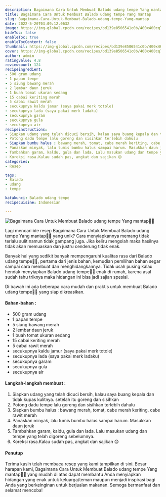 ```yaml
---
description: Bagaimana Cara Untuk Membuat Balado udang tempe Yang mantap"
title: Bagaimana Cara Untuk Membuat Balado udang tempe Yang mantap
slug: Bagaimana-Cara-Untuk-Membuat-Balado-udang-tempe-Yang-mantap
date: 2022-5-20T03:09:12.063Z
image: https://img-global.cpcdn.com/recipes/bd139e8506541c0b/400x400cq70/photo.jpg
hideToc: false
enableToc: true
enableTocContent: false
thumbnail: https://img-global.cpcdn.com/recipes/bd139e8506541c0b/400x400cq70/photo.jpg
cover: https://img-global.cpcdn.com/recipes/bd139e8506541c0b/400x400cq70/photo.jpg
author: admin
ratingvalue: 4.8
reviewcount: 124
recipeingredient:
- 500 gram udang
- 1 papan tempe
- 5 siung bawang merah
- 2 lembar daun jeruk
- 1 buah tomat ukuran sedang
- 15 cabai keriting merah
- 5 cabai rawit merah
- secukupnya kaldu jamur (saya pakai merk totole)
- secukupnya lada (saya pakai merk ladaku)
- secukupnya garam
- secukupnya gula
- secukupnya air
recipeinstructions:
- Siapkan udang yang telah dicuci bersih, kalau saya buang kepala dan tidak kupas kulitnya. setelah itu goreng dan sisihkan
- Potong dadu tempe lalu goreng dan sisihkan terlebih dahulu
- Siapkan bumbu halus : bawang merah, tomat, cabe merah keriting, cabe rawit merah
- Panaskan minyak, lalu tumis bumbu halus sampai harum. Masukkan daun jeruk
- Tambahkan garam, kaldu, gula dan lada. Lalu masukan udang dan tempe yang telah digoreng sebelumnya.
- Koreksi rasa.Kalau sudah pas, angkat dan sajikan 😊
categories:
- Resep

tags:
- Balado
- udang
- tempe

katakunci: Balado udang tempe
recipecuisine: Indonesian

---
```


![Bagaimana Cara Untuk Membuat Balado udang tempe Yang mantap👩‍🍳](https://img-global.cpcdn.com/recipes/bd139e8506541c0b/400x400cq70/photo.jpg)

Lagi mencari ide resep Bagaimana Cara Untuk Membuat Balado udang tempe Yang mantap👩‍🍳 yang unik? Cara menyiapkannya memang tidak terlalu sulit namun tidak gampang juga. Jika keliru mengolah maka hasilnya tidak akan memuaskan dan justru cenderung tidak enak.

Banyak hal yang sedikit banyak mempengaruhi kualitas rasa dari Balado udang tempe👩‍🍳, pertama dari jenis bahan, kemudian pemilihan bahan segar sampai cara membuat dan menghidangkannya. Tidak usah pusing kalau hendak menyiapkan Balado udang tempe👩‍🍳 enak di rumah, karena asal sudah tahu triknya maka hidangan ini bisa jadi sajian spesial.

Di bawah ini ada beberapa cara mudah dan praktis untuk membuat Balado udang tempe👩‍🍳 yang siap dikreasikan.

<!--inarticleads1-->

#### Bahan-bahan :

- 500 gram udang
- 1 papan tempe
- 5 siung bawang merah
- 2 lembar daun jeruk
- 1 buah tomat ukuran sedang
- 15 cabai keriting merah
- 5 cabai rawit merah
- secukupnya kaldu jamur (saya pakai merk totole)
- secukupnya lada (saya pakai merk ladaku)
- secukupnya garam
- secukupnya gula
- secukupnya air

<!--inarticleads2-->

#### Langkah-langkah membuat :

1. Siapkan udang yang telah dicuci bersih, kalau saya buang kepala dan tidak kupas kulitnya. setelah itu goreng dan sisihkan
1. Potong dadu tempe lalu goreng dan sisihkan terlebih dahulu
1. Siapkan bumbu halus : bawang merah, tomat, cabe merah keriting, cabe rawit merah
1. Panaskan minyak, lalu tumis bumbu halus sampai harum. Masukkan daun jeruk
1. Tambahkan garam, kaldu, gula dan lada. Lalu masukan udang dan tempe yang telah digoreng sebelumnya.
1. Koreksi rasa.Kalau sudah pas, angkat dan sajikan 😊

#### Penutup

Terima kasih telah membaca resep yang kami tampilkan di sini. Besar harapan kami, Bagaimana Cara Untuk Membuat Balado udang tempe Yang mantap👩‍🍳 yang mudah di atas dapat membantu Anda menyiapkan hidangan yang enak untuk keluarga/teman maupun menjadi inspirasi bagi Anda yang berkeinginan untuk berjualan makanan. Semoga bermanfaat dan selamat mencoba!